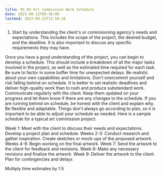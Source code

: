 ```yaml
---
title: 05.03 Art Commission Work Schedule
date: 2023-09-22T09:30:00
lastmod: 2023-09-22T12:58:16
---
```


1. Start by understanding the client's or commisioning agency's needs and expectations. This includes the scope of the project, the desired budget, and the deadline. It is also important to discuss any specific requirements they may have.

Once you have a good understanding of the project, you can begin to develop a schedule. This should include a breakdown of all the major tasks involved in the project, as well as the estimated time required for each task. Be sure to factor in some buffer time for unexpected delays.
Be realistic about your own capabilities and limitations. Don't overcommit yourself and risk falling behind on schedule. It is better to set realistic deadlines and deliver high-quality work than to rush and produce substandard work.
Communicate regularly with the client. Keep them updated on your progress and let them know if there are any changes to the schedule. If you are running behind on schedule, be honest with the client and explain why.
Be flexible and adaptable. Things don't always go according to plan, so it is important to be able to adjust your schedule as needed.
Here is a sample schedule for a typical art commission project:

Week 1: Meet with the client to discuss their needs and expectations. Develop a project plan and schedule.
Weeks 2-3: Conduct research and gather inspiration. Create sketches or mock-ups of the proposed artwork.
Weeks 4-6: Begin working on the final artwork.
Week 7: Send the artwork to the client for feedback and revisions.
Week 8: Make any necessary revisions and finalize the artwork.
Week 9: Deliver the artwork to the client.
Plan for contingencies and delays

Multiply time estimates by 1.5
